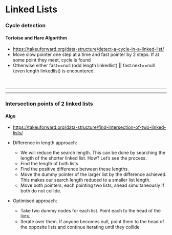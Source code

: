 # Linked Lists

### Cycle detection

#### Tortoise and Hare Algorithm
  - https://takeuforward.org/data-structure/detect-a-cycle-in-a-linked-list/
  - Move slow pointer one step at a time and fast pointer by 2 steps. If at some point they meet, cycle is found
  - Otherwise either fast==null (odd length linkedlist) || fast.next==null (even length linkedlist) is encountered.

<br>

---
---

### Intersection points of 2 linked lists

#### Algo
  - https://takeuforward.org/data-structure/find-intersection-of-two-linked-lists/
  - Difference in length approach:
      - We will reduce the search length. This can be done by searching the length of the shorter linked list. How? Let’s see the process.
      - Find the length of both lists
      - Find the positive difference between these lengths.
      - Move the dummy pointer of the larger list by the difference achieved. This makes our search length reduced to a smaller list length.
      - Move both pointers, each pointing two lists, ahead simultaneously if both do not collide.
        
  - Optimised approach:
      - Take two dummy nodes for each list. Point each to the head of the lists.
      - Iterate over them. If anyone becomes null, point them to the head of the opposite lists and continue iterating until they collide
